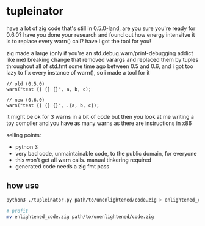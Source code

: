 # tupleinator

have a lot of zig code that's still in 0.5.0-land, are you sure you're ready
for 0.6.0? have you done your research and found out how energy intensitve
it is to replace every warn() call? have i got the tool for you!

zig made a large (only if you're an std.debug.warn/print-debugging addict
like me) breaking change that removed varargs and replaced them by tuples
throughout all of std.fmt some time ago between 0.5 and 0.6, and i got too
lazy to fix every instance of warn(), so i made a tool for it

```zig
// old (0.5.0)
warn("test {} {} {}", a, b, c);

// new (0.6.0)
warn("test {} {} {}", .{a, b, c});
```

it might be ok for 3 warns in a bit of code but then you look at me writing a
toy compiler and you have as many warns as there are instructions in x86

selling points:
 - python 3
 - very bad code, unmaintainable code, to the public domain, for everyone
 - this won't get all warn calls. manual tinkering required
 - generated code needs a zig fmt pass

## how use

```bash
python3 ./tupleinator.py path/to/unenlightened/code.zig > enlightened_code.zig

# profit
mv enlightened_code.zig path/to/unenlightened/code.zig
```
